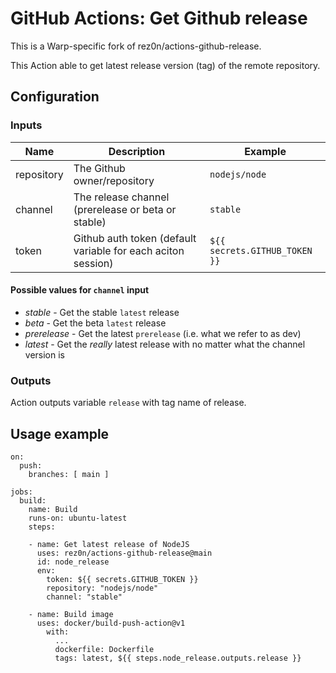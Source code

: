 # GitHub Actions: Get Github release
This is a Warp-specific fork of rez0n/actions-github-release.

This Action able to get latest release version (tag) of the remote repository.

## Configuration

### Inputs

Name | Description | Example
--- | --- | ---
repository | The Github owner/repository | `nodejs/node`
channel | The release channel (prerelease or beta or stable) | `stable`
token | Github auth token (default variable for each aciton session) | `${{ secrets.GITHUB_TOKEN }}`

#### Possible values for `channel` input
* *stable* - Get the stable `latest` release
* *beta* - Get the beta `latest` release
* *prerelease* - Get the latest `prerelease` (i.e. what we refer to as dev)
* *latest* - Get the *really* latest release with no matter what the channel version is

### Outputs
Action outputs variable `release` with tag name of release.

## Usage example

```
on:
  push:
    branches: [ main ]

jobs:
  build:
    name: Build
    runs-on: ubuntu-latest
    steps:
    
    - name: Get latest release of NodeJS
      uses: rez0n/actions-github-release@main
      id: node_release
      env:
        token: ${{ secrets.GITHUB_TOKEN }}
        repository: "nodejs/node"
        channel: "stable"
        
    - name: Build image
      uses: docker/build-push-action@v1
        with:
          ...
          dockerfile: Dockerfile
          tags: latest, ${{ steps.node_release.outputs.release }}
```
